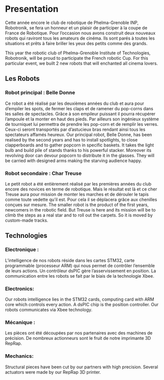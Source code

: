 # Presentation
Cette année encore le club de robotique de Phelma-Grenoble INP, Robotronik, se fera un honneur et un plaisir de participer à la coupe de France de Robotique. Pour l’occasion nous avons construit deux nouveaux robots qui raviront tous les amateurs de cinéma. Ils sont parés à toutes les situations et prêts à faire briller les yeux des petits comme des grands.

This year the robotic club of Phelma-Grenoble Institute of Technologies, Robotronik, will be proud to participate the French robotic Cup. For this particular event, we built 2 new robots that will enchanted all cinema lovers.

## Les Robots
### Robot principal : Belle Donne
Ce robot a été réalisé par les deuxièmes années du club et aura pour d’empiler les spots, de fermer les claps et de ramener du pop-corns dans les salles de spectacles. Grâce à son empileur puissant il pourra récupérer l’ampoule et la monter en haut des pieds. Par ailleurs son ingénieux système de tourniquet lui permettra de prendre les pop-corn et de remplir les verres. Ceux-ci seront transportés par d’astucieux bras rendant ainsi tous les spectateurs affamés heureux.
Our principal robot, Belle Donne, has been realised by the second years and has to install spotlights, to close clapperboards and to gather popcorn in specific baskets. It takes the light bulb and build pile of stands thanks to his powerful stacker. Moreover its revolving door can devour popcorn to distribute it in the glasses. They will be carried with designed arms making the starving audience happy.

### Robot secondaire : Char Treuse
Le petit robot a été entièrement réalisé par les premières années du club encore des novices en terme de robotique. Mais le résultat est là et ce cher Treuse aura pour mission de monter les marches et de dérouler le tapis comme toute vedette qu’il est. Pour cela il se déplacera grâce aux chenilles conçues sur mesure.
The smaller robot is the product of the first years, newcomers in the robotic field. But Treuse is here and its mission will be to climb the steps as a real star and to roll out the carpets. So it is moved by custom-made tracks.

## Technologies
### Electronique :
L’intelligence de nos robots réside dans les cartes STM32, carte programmable (processeur ARM) qui nous permet de contrôler l’ensemble de leurs actions. Un contrôleur dsPIC gère l’asservissement en position. La communication entre les robots se fait par le biais de la technologie Xbee.
### Electronics:
Our robots intelligence lies in the STM32 cards, computing card with ARM core which controls every action. A dsPIC chip is the position controller. Our robots communicates via Xbee technology.
### Mécanique :
Les pièces ont été découpées par nos partenaires avec des machines de précision. De nombreux actionneurs sont le fruit de notre imprimante 3D RepRap.

### Mechanics:
Structural pieces have been cut by our partners with high precision. Several actuators were made by our RepRap 3D printer.
